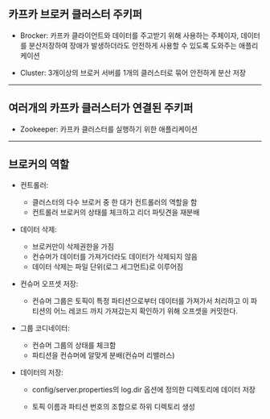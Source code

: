 ## 카프카 브로커 클러스터 주키퍼

- Brocker: 카프카 클라이언트와 데이터를 주고받기 위해 사용하는 주체이자, 데이터를 분산저장하여 장애가 발생하더라도 안전하게 사용할 수 있도록 도와주는 애플리케이션

- Cluster: 3개이상의 브로커 서버를 1개의 클러스터로 묶어 안전하게 분산 저장

---

## 여러개의 카프카 클러스터가 연결된 주키퍼

- Zookeeper: 카프카 클러스터를 실행하기 위한 애플리케이션

---

## 브로커의 역할

- 컨트롤러: 
  - 클러스터의 다수 브로커 중 한 대가 컨트롤러의 역할을 함
  - 컨트롤러 브로커의 상태를 체크하고 리더 파팃견을 재분배

- 데이터 삭제:
  - 브로커만이 삭제권한을 가짐
  - 컨슈머가 데이터를 가져가더라도 데이터가 삭제되지 않음
  - 데이터 삭제는 파일 단위(로그 세그먼트)로 이루어짐

- 컨슈머 오프셋 저장:
  - 컨슈머 그룹은 토픽이 특정 파티션으로부터 데이터를 가져가서 처리하고 이 파티션의 어느 레코드 까지 가져갔는지 확인하기 위해 오프셋을 커밋한다. 

- 그룹 코디네이터:
  - 컨슈머 그룹의 상태를 체크함
  - 파티션을 컨슈머에 알맞게 분배(컨슈머 리밸러스)

- 데이터의 저장:

  - config/server.properties의 log.dir 옵션에 정의한 디렉토리에 데이터 저장

  - 토픽 이름과 파티션 번호의 조합으로 하위 디렉토리 생성

    



